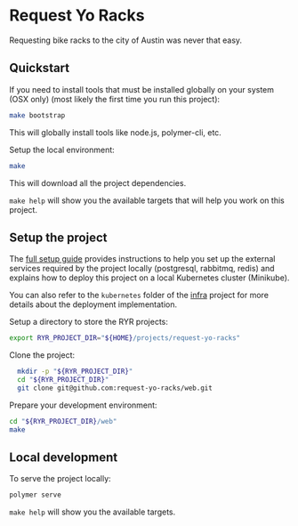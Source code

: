 # Request Yo Racks

Requesting bike racks to the city of Austin was never that easy.

## Quickstart

If you need to install tools that must be installed globally on your system (OSX only)
(most likely the first time you run this project):
```bash
make bootstrap
```

This will globally install tools like node.js, polymer-cli, etc.

Setup the local environment:
```bash
make
```

This will download all the project dependencies.

`make help` will show you the available targets that will help you work on this project.

## Setup the project

The [full setup guide](https://request-yo-racks.github.io/docs/guides/setup-full-environment) provides instructions to
help you set up the external services required by the project locally (postgresql, rabbitmq, redis) and explains how to
deploy this project on a local Kubernetes cluster (Minikube).

You can also refer to the `kubernetes` folder of the
[infra](https://github.com/request-yo-racks/infra/tree/master/kubernetes)
project for more details about the deployment implementation.

Setup a directory to store the RYR projects:
```bash
export RYR_PROJECT_DIR="${HOME}/projects/request-yo-racks"
```

Clone the project:
```bash
  mkdir -p "${RYR_PROJECT_DIR}"
  cd "${RYR_PROJECT_DIR}"
  git clone git@github.com:request-yo-racks/web.git
```

Prepare your development environment:
```bash
cd "${RYR_PROJECT_DIR}/web"
make
```

## Local development

To serve the project locally:
```bash
polymer serve
```

`make help` will show you the available targets.

